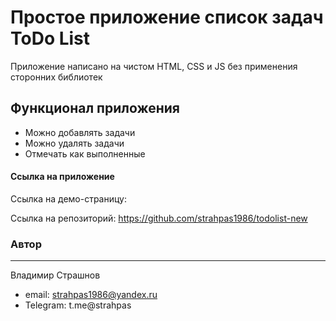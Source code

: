 # Простое приложение список задач ToDo List
Приложение написано на чистом HTML, CSS и JS без применения сторонних библиотек

## Функционал приложения

- Можно добавлять задачи
- Можно удалять задачи
- Отмечать как выполненные

#### Ссылка на приложение

Ссылка на демо-страницу: 

Ссылка на репозиторий: https://github.com/strahpas1986/todolist-new

### Автор
___

Владимир Страшнов

* email: strahpas1986@yandex.ru
* Telegram: t.me@strahpas

